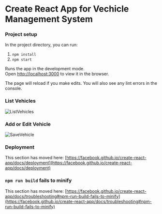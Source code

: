 # Create React App for Vechicle Management System

### Project setup

In the project directory, you can run:

  1. `npm install`
  2. `npm start`

Runs the app in the development mode.\
Open [http://localhost:3000](http://localhost:3000) to view it in the browser.

The page will reload if you make edits.
You will also see any lint errors in the console.


### List Vehicles
![ListVehicles](https://user-images.githubusercontent.com/79534622/108993696-ee600280-76c0-11eb-980f-cf9dd5cbdf03.PNG)

### Add or Edit Vehicle
![SaveVehicle](https://user-images.githubusercontent.com/79534622/108993783-0899e080-76c1-11eb-89bb-39f3720551c4.PNG)

### Deployment

This section has moved here: [https://facebook.github.io/create-react-app/docs/deployment](https://facebook.github.io/create-react-app/docs/deployment)

### `npm run build` fails to minify

This section has moved here: [https://facebook.github.io/create-react-app/docs/troubleshooting#npm-run-build-fails-to-minify](https://facebook.github.io/create-react-app/docs/troubleshooting#npm-run-build-fails-to-minify)
